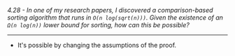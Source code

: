 *4.28 - In one of my research papers, I discovered a comparison-based sorting algorithm that runs in `O(n log(sqrt(n)))`. Given the existence of an `Ω(n log(n))` lower bound for sorting, how can this be possible?*
***
- It's possible by changing the assumptions of the proof.
